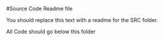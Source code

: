 #Source Code Readme file

You should replace this text with a readme for the SRC folder.

All Code should go below this folder 

